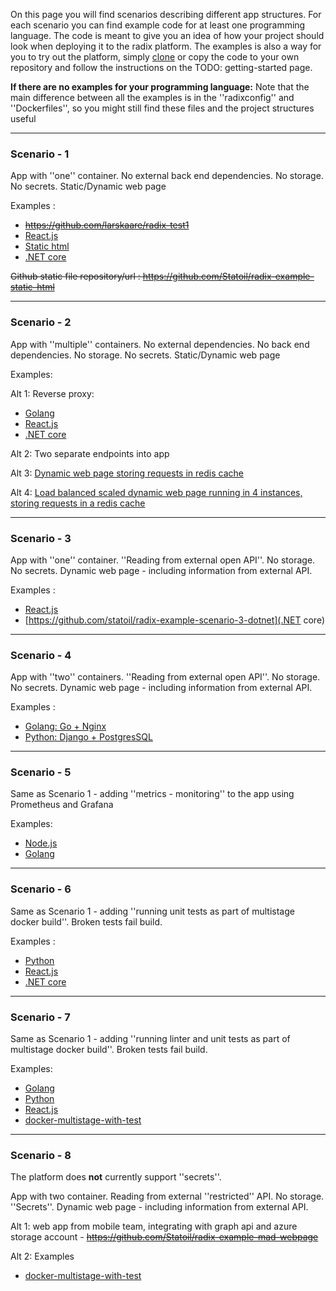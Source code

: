 On this page you will find scenarios describing different app structures.
For each scenario you can find example code for at least one programming language. The code is meant to give you an idea of how your project should look when deploying it to the radix platform. The examples is also a way for you to try out the platform, simply [clone](https://git-scm.com/docs/git-clone) or copy the code to your own repository and follow the instructions on the TODO: getting-started page.

**If there are no examples for your programming language:** Note that the main difference between all the examples is in the ''radixconfig'' and ''Dockerfiles'', so you might still find these files and the project structures useful

----

### Scenario - 1

App with ''one'' container. No external back end dependencies. No storage. No secrets. Static/Dynamic web page

Examples : 
  * <del>https://github.com/larskaare/radix-test1</del>
  * [React.js](https://github.com/Statoil/radix-example-scenario-1-reactjs) 
  * [Static html](https://github.com/Statoil/radix-example-scenario-1-html)
  * [.NET core](https://github.com/Statoil/radix-example-scenario-1-dotnet)

<del>Github static file repository/url : https://github.com/Statoil/radix-example-static-html</del>

----

### Scenario - 2

App with ''multiple'' containers. No external dependencies. No back end dependencies. No storage. No secrets. Static/Dynamic web page

Examples:

Alt 1: Reverse proxy:
  * [Golang](https://github.com/Statoil/radix-example-scenario-2-golang)
  * [React.js](https://github.com/Statoil/radix-example-scenario-2-chat)
  * [.NET core](https://github.com/Statoil/radix-example-scenario-2-dotnet)
   

Alt 2: Two separate endpoints into app

Alt 3: [Dynamic web page storing requests in redis cache](https://github.com/Statoil/radix-example-redis-cache)

Alt 4: [Load balanced scaled dynamic web page running in 4 instances, storing requests in a redis cache](https://github.com/Statoil/radix-example-loadbalancer-api-db)

----

### Scenario - 3

App with ''one'' container. ''Reading from external open API''. No storage. No secrets. Dynamic web page - including information from external API.

Examples : 
  * [React.js](https://github.com/Statoil/radix-example-scenario-3-reactjs)
  * [https://github.com/statoil/radix-example-scenario-3-dotnet](.NET core)

----

### Scenario - 4

App with ''two'' containers. ''Reading from external open API''. No storage. No secrets. Dynamic web page - including information from external API.

Examples : 
  * [Golang: Go + Nginx](https://github.com/Statoil/radix-example-scenario-4-golang)
  * [Python: Django + PostgresSQL](https://github.com/Statoil/radix-example-scenario-4-webapp)

----

### Scenario - 5
Same as Scenario 1 - adding ''metrics - monitoring'' to the app using Prometheus and Grafana

Examples: 
  * [Node.js](https://github.com/Statoil/radix-example-scenario-5-nodejs)
  * [Golang](https://github.com/Statoil/radix-example-scenario-5-golang)

----

### Scenario - 6
Same as Scenario 1 - adding ''running unit tests as part of multistage docker build''. Broken tests fail build.

Examples : 
  * [Python](https://github.com/Statoil/radix-example-scenario-6-python)
  * [React.js](https://github.com/Statoil/radix-example-scenario-6-reactjs)
  * [.NET core](https://github.com/Statoil/radix-example-scenario-6-dotnet)

----

### Scenario - 7
Same as Scenario 1 - adding ''running linter and unit tests as part of multistage docker build''. Broken tests fail build.

Examples:
  * [Golang](https://github.com/Statoil/radix-example-scenario-7-golang)
  * [Python](https://github.com/Statoil/radix-example-scenario-7-python)
  * [React.js](https://github.com/Statoil/radix-example-scenario-7-reactjs)
  * [docker-multistage-with-test](https://github.com/larskaare/radix-test-scenario-docker-multistage-with-test)

----

### Scenario - 8
The platform does **not** currently support ''secrets''.


App with two container. Reading from external ''restricted'' API. No storage. ''Secrets''. Dynamic web page - including information from external API.

Alt 1: web app from mobile team, integrating with graph api and azure storage account - <del>https://github.com/Statoil/radix-example-mad-webpage</del>

Alt 2: Examples
  * [docker-multistage-with-test](https://github.com/larskaare/radix-test-scenario-docker-multistage-with-test)
